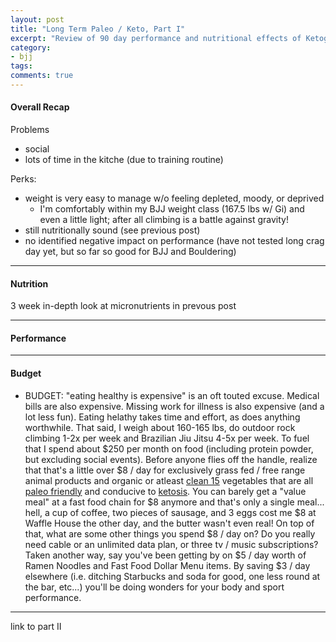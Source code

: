 ```yaml
---
layout: post
title: "Long Term Paleo / Keto, Part I"
excerpt: "Review of 90 day performance and nutritional effects of Ketogenic Paleo diet."
category:
- bjj
tags:
comments: true
---
```


#### Overall Recap

Problems
- social
- lots of time in the kitche (due to training routine)

Perks:
- weight is very easy to manage w/o feeling depleted, moody, or deprived
  - I'm comfortably within my BJJ weight class (167.5 lbs w/ Gi) and even a little light; after all climbing is a battle against gravity!
- still nutritionally sound (see previous post)
- no identified negative impact on performance (have not tested long crag day yet, but so far so good for BJJ and Bouldering)

---

#### Nutrition

3 week in-depth look at micronutrients in prevous post

---

#### Performance

---

#### Budget

  - BUDGET:  "eating healthy is expensive" is an oft touted excuse.  Medical bills are also expensive.  Missing work for illness is also expensive (and a lot less fun).  Eating helathy takes time and effort, as does anything worthwhile.  That said, I weigh about 160-165 lbs, do outdoor rock climbing 1-2x per week and Brazilian Jiu Jitsu 4-5x per week.  To fuel that I spend about $250 per month on food (including protein powder, but excluding social events).  Before anyone flies off the handle, realize that that's a little over $8 / day for exclusively grass fed / free range animal products and organic or atleast [clean 15]() vegetables that are all [paleo friendly]() and conducive to [ketosis]().  You can barely get a "value meal" at a fast food chain for $8 anymore and that's only a single meal... hell, a cup of coffee, two pieces of sausage, and 3 eggs cost me $8 at Waffle House the other day, and the butter wasn't even real!  On top of that, what are some other things you spend $8 / day on?  Do you really need cable or an unlimited data plan, or three tv / music subscriptions?  Taken another way, say you've been getting by on $5 / day worth of Ramen Noodles and Fast Food Dollar Menu items.  By saving $3 / day elsewhere (i.e. ditching Starbucks and soda for good, one less round at the bar, etc...) you'll be doing wonders for your body and sport performance.

---

link to part II